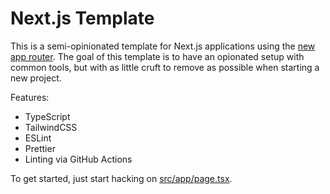 # Next.js Template

This is a semi-opinionated template for Next.js applications using the [new app router](https://beta.nextjs.org/docs/routing/fundamentals#the-app-directory). The goal of this template is to have an opionated setup with common tools, but with as little cruft to remove as possible when starting a new project.

Features:

- TypeScript
- TailwindCSS
- ESLint
- Prettier
- Linting via GitHub Actions

To get started, just start hacking on [src/app/page.tsx](/src/app/page.tsx).
